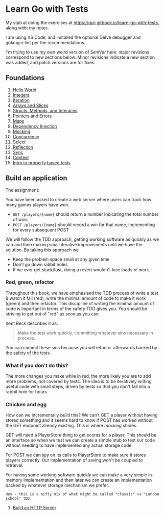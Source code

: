 # Learn Go with Tests

My stab at doing the exercises at https://quii.gitbook.io/learn-go-with-tests, along witht my notes.

I am using VS Code, and installed the optional Delve debugger and golangci-lint per the recommendations.

I'm trying to use my own weird version of SemVer here: major revisions correspond to new sections below. Minor revisions indicate a new section was added, and patch versions are for fixes.

## Foundations 
1. [Hello World](hello_world/README.md)
2. [Integers](integers/README.md)
3. [Iteration](iteration/README.md)
4. [Arrays and Slices](arrays-and-slices/README.md)
5. [Structs, Methods, and Interaces](structs-methods-interfaces/README.md)
6. [Pointers and Errors](pointers-and-errors/README.md)
7. [Maps](maps/README.md)
8. [Dependency Injection](dependency-injection/README.md)
9. [Mocking](mocking/README.md)
10. [Concurrency](concurrency/README.md)
11. [Select](select/README.md)
12. [Reflection](reflection/README.md)
13. [Sync](sync/README.md)
14. [Context](context/README.md)
15. [Intro to property based tests](/property-based-tests/README.md)

## Build an application

The assignment:

You have been asked to create a web server where users can track how many games players have won.

- `GET /players/{name}` should return a number indicating the total number of wins
- `POST /players/{name}` should record a win for that name, incrementing for every subsequent POST

We will follow the TDD approach, getting working software as quickly as we can and then making small iterative improvements until we have the solution. By taking this approach we
- Keep the problem space small at any given time
- Don't go down rabbit holes
- If we ever get stuck/lost, doing a revert wouldn't lose loads of work.

### Red, green, refactor
Throughout this book, we have emphasised the TDD process of write a test & watch it fail (red), write the minimal amount of code to make it work (green) and then refactor.
This discipline of writing the minimal amount of code is important in terms of the safety TDD gives you. You should be striving to get out of "red" as soon as you can.

Kent Beck describes it as:
> Make the test work quickly, committing whatever sins necessary in process.

You can commit these sins because you will refactor afterwards backed by the safety of the tests.

### What if you don't do this?
The more changes you make while in red, the more likely you are to add more problems, not covered by tests.
The idea is to be iteratively writing useful code with small steps, driven by tests so that you don't fall into a rabbit hole for hours.

### Chicken and egg

How can we incrementally build this? We can't GET a player without having stored something and it seems hard to know if POST has worked without the GET endpoint already existing.
This is where _mocking_ shines.

GET will need a PlayerStore thing to get scores for a player. This should be an interface so when we test we can create a simple stub to test our code without needing to have implemented any actual storage code.

For POST we can spy on its calls to PlayerStore to make sure it stores players correctly. Our implementation of saving won't be coupled to retrieval.

For having some working software quickly we can make a very simple in-memory implementation and then later we can create an implementation backed by whatever storage mechanism we prefer.

```note
Hey - this is a nifty mix of what might be called "classic" vs "London school" TDD. 
```

1. [Build an HTTP Server](./web-app/http-server.md)